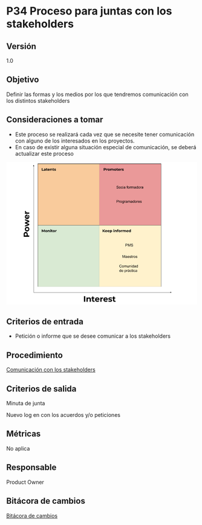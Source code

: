 # P34 Proceso para juntas con los stakeholders

## Versión

1.0

## Objetivo[](https://ace-software-development.github.io/Manual-de-Operaciones/docs/Plantillas/PL03_Creaci%C3%B3n%20de%20Procesos#objetivo)

Definir las formas y los medios por los que tendremos comunicación con los distintos stakeholders

## Consideraciones a tomar

- Este proceso se realizará cada vez que se necesite tener comunicación con alguno de los interesados en los proyectos.
- En caso de existir alguna situación especial de comunicación, se deberá actualizar este proceso

![Copia de Power vs Interest.png](P34%20Proceso%20para%20juntas%20con%20los%20stakeholders%2003a2df1581f34d6a987c6daafb995cfa/Copia_de_Power_vs_Interest.png)

## **Criterios de entrada**

- Petición o informe que se desee comunicar a los stakeholders

## **Procedimiento**

[Comunicación con los stakeholders](P34%20Proceso%20para%20juntas%20con%20los%20stakeholders%2003a2df1581f34d6a987c6daafb995cfa/Comunicacio%CC%81n%20con%20los%20stakeholders%20473a1a1f17cd428cb32945d5b12f0bff.csv)

## **Criterios de salida**

Minuta de junta 

Nuevo log en [](../../Log%20comunicacio%CC%81n%20stakeholders%20c2c879c63b17431aaef027b787db8387.csv) con los acuerdos y/o peticiones

## **Métricas**

No aplica

## **Responsable**

Product Owner

## Bitácora de cambios

[Bitácora de cambios](P34%20Proceso%20para%20juntas%20con%20los%20stakeholders%2003a2df1581f34d6a987c6daafb995cfa/Bita%CC%81cora%20de%20cambios%20deb7e148568d4e23a9f48309c991174a.csv)